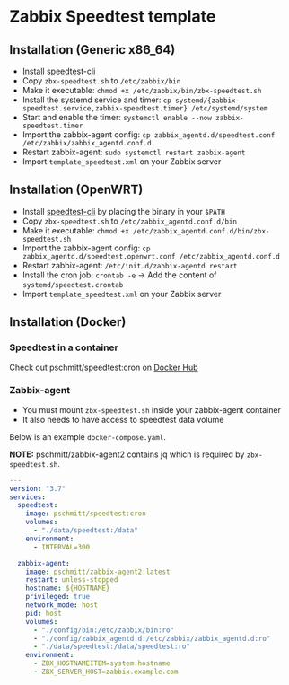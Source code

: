 # Zabbix Speedtest template

## Installation (Generic x86_64)

- Install [speedtest-cli](https://www.speedtest.net/apps/cli)
- Copy `zbx-speedtest.sh` to `/etc/zabbix/bin`
- Make it executable: `chmod +x /etc/zabbix/bin/zbx-speedtest.sh`
- Install the systemd service and timer: `cp systemd/{zabbix-speedtest.service,zabbix-speedtest.timer} /etc/systemd/system`
- Start and enable the timer: `systemctl enable --now zabbix-speedtest.timer`
- Import the zabbix-agent config: `cp zabbix_agentd.d/speedtest.conf /etc/zabbix/zabbix_agentd.conf.d`
- Restart zabbix-agent: `sudo systemctl restart zabbix-agent`
- Import `template_speedtest.xml` on your Zabbix server

## Installation (OpenWRT)

- Install [speedtest-cli](https://www.speedtest.net/apps/cli) by placing the binary in your `$PATH`
- Copy `zbx-speedtest.sh` to `/etc/zabbix_agentd.conf.d/bin`
- Make it executable: `chmod +x /etc/zabbix_agentd.conf.d/bin/zbx-speedtest.sh`
- Import the zabbix-agent config: `cp zabbix_agentd.d/speedtest.openwrt.conf /etc/zabbix_agentd.conf.d`
- Restart zabbix-agent: `/etc/init.d/zabbix-agentd restart`
- Install the cron job: `crontab -e` -> Add the content of `systemd/speedtest.crontab`
- Import `template_speedtest.xml` on your Zabbix server

## Installation (Docker)

###  Speedtest in a container

Check out pschmitt/speedtest:cron on [Docker Hub](https://hub.docker.com/repository/docker/pschmitt/speedtest/general)

### Zabbix-agent 

- You must mount `zbx-speedtest.sh` inside your zabbix-agent container
- It also needs to have access to speedtest data volume

Below is an example `docker-compose.yaml`.

**NOTE:** pschmitt/zabbix-agent2 contains jq which is required by `zbx-speedtest.sh`.

```yaml
---
version: "3.7"
services:
  speedtest:
    image: pschmitt/speedtest:cron
    volumes:
      - "./data/speedtest:/data"
    environment:
      - INTERVAL=300

  zabbix-agent:
    image: pschmitt/zabbix-agent2:latest
    restart: unless-stopped
    hostname: ${HOSTNAME}
    privileged: true
    network_mode: host
    pid: host
    volumes:
      - "./config/bin:/etc/zabbix/bin:ro"
      - "./config/zabbix_agentd.d:/etc/zabbix/zabbix_agentd.d:ro"
      - "./data/speedtest:/data/speedtest:ro"
    environment:
      - ZBX_HOSTNAMEITEM=system.hostname
      - ZBX_SERVER_HOST=zabbix.example.com
```
